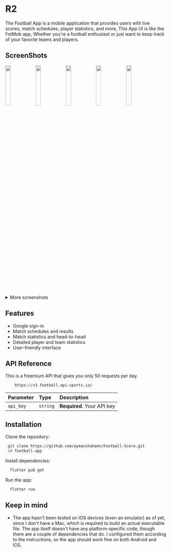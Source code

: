 # R2

The Football App is a mobile application that provides users with live scores, match schedules, player statistics, and more, This App UI is like the FotMob app, Whether you're a football enthusiast or just want to keep track of your favorite teams and players.
## ScreenShots



<p float="left">
   <img src="https://github.com/aymanshaheen/Football-Score/assets/52037629/c0dc53db-e521-4b43-893e-d8cbcb9ff8db" width="18%" />
   <img src="https://github.com/aymanshaheen/Football-Score/assets/52037629/50593585-7afb-4368-bba7-b002b45fd970" width="18%" />
   <img src="https://github.com/aymanshaheen/Football-Score/assets/52037629/64560f24-dddb-4b92-be4f-86ca80de59bd" width="18%" />
   <img src="https://github.com/aymanshaheen/Football-Score/assets/52037629/cb60932d-b81d-4533-b003-764df200d061" width="18%" />
   <img src="https://github.com/aymanshaheen/Football-Score/assets/52037629/28f934e1-5043-4815-bfd3-e116a88d5d5f" width="18%" />
</p>
<details>
<summary>More screenshots</summary>

<p float="left">
   <img src="https://github.com/aymanshaheen/Football-Score/assets/52037629/6c92510f-ac91-4fb5-bf4a-bf9903443fd2" width="32%" />
   <img src="https://github.com/aymanshaheen/Football-Score/assets/52037629/410557f8-b404-4b40-aed8-cc06fe44f497" width="32%" />
   <img src="https://github.com/aymanshaheen/Football-Score/assets/52037629/d08b0615-4e46-44c3-abe0-7fb0bc7163d6" width="32%" />
</p>
<p float="left">
   <img src="https://github.com/aymanshaheen/Football-Score/assets/52037629/d1fceadc-82d3-4eab-b21e-fdf3c5283d63" width="32%" />
   <img src="https://github.com/aymanshaheen/Football-Score/assets/52037629/7d7661e2-1e20-4f08-b448-213bc1246db7" width="32%" />
   <img src="https://github.com/aymanshaheen/Football-Score/assets/52037629/aced511d-3289-4f5e-b740-39b58c981fac" width="32%" />
</p>

</details>


## Features

- Google sign-in
- Match schedules and results
- Match statistics and head-to-head
- Detailed player and team statistics
- User-friendly interface


## API Reference
This is a freemium API  that gives you only 50 requests per day. 
```HTTP
    https://v3.football.api-sports.io/
```

| Parameter | Type     | Description                |
| :-------- | :------- | :------------------------- |
| `api_key` | `string` | **Required**. Your API key |






## Installation

Clone the repository:

```bash
 git clone https://github.com/aymanshaheen/Football-Score.git
 cd football-app
```
Install dependencies:

```bash
  flutter pub get
```
Run the app:

```bash
  flutter run
```

## Keep in mind

- The app hasn't been tested on IOS devices (even an emulator) as of yet, since I don't have a Mac, which is required to build an actual executable file. The app itself doesn't have any platform-specific code, though there are a couple of dependencies that do. I configured them according to the instructions, so the app should work fine on both Android and IOS.
